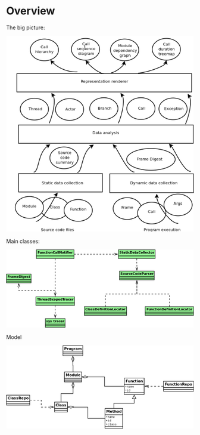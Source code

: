 Overview
========

The big picture:

![](big_picture.png)

Main classes:

![](main_classes.png)

Model

![](model.png)


